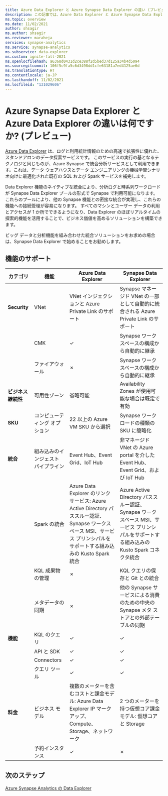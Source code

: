 ```yaml
---
title: Azure Data Explorer と Azure Synapse Data Explorer の違い (プレビュー)
description: この記事では、Azure Data Explorer と Azure Synapse Data Explorer の違いについて説明します。
ms.topic: overview
ms.date: 11/02/2021
author: shsagir
ms.author: shsagir
ms.reviewer: maraheja
services: synapse-analytics
ms.service: synapse-analytics
ms.subservice: data-explorer
ms.custom: ignite-fall-2021
ms.openlocfilehash: a6368d0431d2ce388f2d5bed37d125a34b4d5094
ms.sourcegitcommit: 106f5c9fa5c6d3498dd1cfe63181a7ed4125ae6d
ms.translationtype: HT
ms.contentlocale: ja-JP
ms.lasthandoff: 11/02/2021
ms.locfileid: "131029606"
---
```

# <a name="what-is-the-difference-between-azure-synapse-data-explorer-and-azure-data-explorer-preview"></a>Azure Synapse Data Explorer と Azure Data Explorer の違いは何ですか? (プレビュー)

[Azure Data Explorer](/azure/data-explorer/data-explorer-overview) は、ログと利用統計情報のための高速で拡張性に優れた、スタンドアロンのデータ探索サービスです。 このサービスの実行の基となるテクノロジと同じものが、Azure Synapse で統合分析サービスとして利用できます。これは、データ ウェアハウスとデータ エンジニアリングの機械学習シナリオ向けに最適化された既存の SQL および Spark サービスを補完します。

Data Explorer 機能のネイティブな統合により、分析ログと時系列ワークロードが Synapse Data Explorer プールの形式で Synapse で利用可能になります。 これらのプールにより、他の Synapse 機能との密接な統合が実現し、これらの機能への接続管理が容易になります。 すべてのマシンとユーザー データの利用とアクセスが 1 か所でできるようになり、Data Explorer のほぼリアルタイムの探索的機能を活用することで、ビジネス価値を高めるソリューションを構築できます。

ビッグ データと分析機能を組み合わせた統合ソリューションをお求めの場合は、Synapse Data Explorer で始めることをお勧めします。

## <a name="capability-support"></a>機能のサポート

| カテゴリ | 機能 | Azure Data Explorer | Synapse Data Explorer |
|--|--|--|--|
| **Security** | VNet | VNet インジェクションと Azure Private Link のサポート | Synapse マネージド VNet の一部として自動的に統合される Azure Private Link のサポート |
|  | CMK | ✓ | Synapse ワークスペースの構成から自動的に継承 |
|  | ファイアウォール | ✗ | Synapse ワークスペースの構成から自動的に継承 |
| **ビジネス継続性** | 可用性ゾーン | 省略可能 | Availability Zones が使用可能な場合は既定で有効 |
| **SKU** | コンピューティング オプション | 22 以上の Azure VM SKU から選択 | Synapse ワークロードの種類の SKU に簡略化 |
| **統合** | 組み込みのインジェスト パイプライン | Event Hub、Event Grid、IoT Hub | 非マネージド VNet の Azure portal を介した Event Hub、Event Grid、および IoT Hub |
|  | Spark の統合 | Azure Data Explorer のリンク サービス: Azure Active Directory パススルー認証、Synapse ワークスペース MSI、サービス プリンシパルをサポートする組み込みの Kusto Spark 統合 | Azure Active Directory パススルー認証、Synapse ワークスペース MSI、サービス プリンシパルをサポートする組み込みの Kusto Spark コネクタ統合 |
|  | KQL 成果物の管理 | ✗ | KQL クエリの保存と Git との統合 |
|  | メタデータの同期 | ✗ | 他の Synapse サービスによる消費のための中央の Synapse メタ ストアとの外部テーブルの同期 |
| **機能** | KQL のクエリ | ✓ | ✓ |
|  | API と SDK | ✓ | ✓ |
|  | Connectors | ✓ | ✓ |
|  | クエリ ツール | ✓ | ✓ |
| **料金** | ビジネス モデル | 複数のメーターを含むコストと課金モデル: Azure Data Explorer IP マークアップ、Compute、Storage、ネットワーク | 2 つのメーターを持つ仮想コア課金モデル: 仮想コアと Storage |
|  | 予約インスタンス | ✓ | ✗ |

## <a name="next-steps"></a>次のステップ

[Azure Synapse Analytics の Data Explorer](data-explorer-overview.md)
